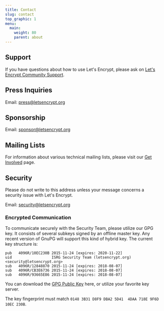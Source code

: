 ```yaml
---
title: Contact
slug: contact
top_graphic: 1
menu:
  main:
    weight: 80
    parent: about
---
```


## Support

If you have questions about how to use Let's Encrypt, please ask on [Let's Encrypt Community Support](https://community.letsencrypt.org/).

## Press Inquiries

Email: [press@letsencrypt.org](mailto:press@letsencrypt.org)

## Sponsorship

Email: [sponsor@letsencrypt.org](mailto:sponsor@letsencrypt.org)

## Mailing Lists

For information about various technical mailing lists, please visit our [Get Involved](/getinvolved/) page.

## Security

Please do not write to this address unless your message concerns a security issue with Let's Encrypt.

Email: [security@letsencrypt.org](mailto:security@letsencrypt.org)

### Encrypted Communication

To communicate securely with the Security Team, please utilize our GPG key. It consists of several subkeys signed by an offline master key. Any recent version of GnuPG will support this kind of hybrid key. The current key structure is:

```
pub   4096R/10EC230B 2015-11-24 [expires: 2020-11-22]
uid                  ISRG Security Team (letsencrypt.org) <security@letsencrypt.org>
sub   4096R/12848870 2015-11-24 [expires: 2018-08-07]
sub   4096R/CB3E6736 2015-11-24 [expires: 2018-08-07]
sub   4096R/93665E86 2015-11-24 [expires: 2018-08-07]
```

You can download the [GPG Public Key](/security_letsencrypt.org-publickey.asc) here, or utilize your favorite key server.

The key fingerprint must match `0148 3B31 D8F9 DBA2 5D41  4DAA 718E 9F6D 10EC 230B`.
